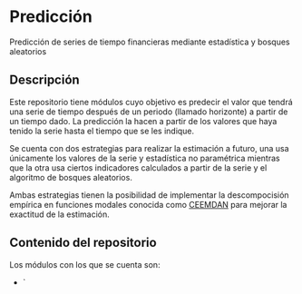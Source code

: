 # Predicción
Predicción de series de tiempo financieras mediante estadística y bosques aleatorios

## Descripción
Este repositorio tiene módulos cuyo objetivo es predecir el valor 
que tendrá una serie de tiempo después de un periodo (llamado horizonte) 
a partir de un tiempo dado. La predicción la hacen a partir de los valores 
que haya tenido la serie hasta el tiempo que se les indique. 

Se cuenta con dos estrategias para realizar la estimación a futuro, una usa 
únicamente los valores de la serie y estadística no paramétrica mientras que 
la otra usa ciertos indicadores calculados a partir de la serie y el algoritmo 
de bosques aleatorios.

Ambas estrategias tienen la posibilidad de implementar la descompocisión 
empírica en funciones modales conocida como 
[CEEMDAN](https://www.researchgate.net/publication/220731876_Complete_ensemble_empirical_mode_decomposition_with_adaptive_noise) 
para mejorar la exactitud de la estimación.

## Contenido del repositorio

Los módulos con los que se cuenta son:

- `
